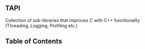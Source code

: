 ## TAPI

Collection of sub-libraries that improves C with C++ functionality (Threading, Logging, Profiling etc.)

## Table of Contents
